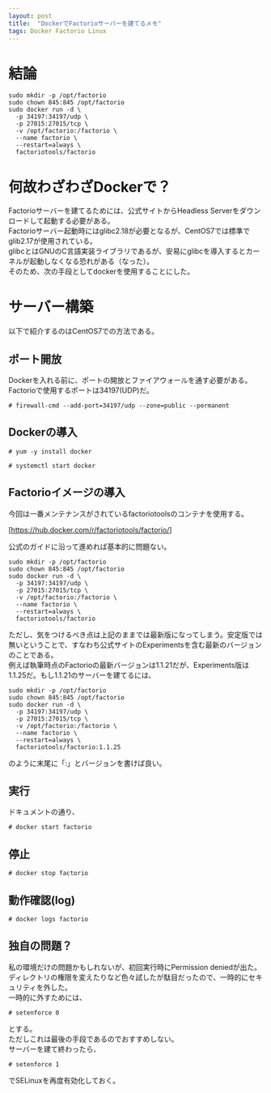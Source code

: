 ```yaml
---
layout: post
title:  "DockerでFactorioサーバーを建てるメモ"
tags: Docker Factorio Linux
---
```

# 結論
```
sudo mkdir -p /opt/factorio
sudo chown 845:845 /opt/factorio
sudo docker run -d \
  -p 34197:34197/udp \
  -p 27015:27015/tcp \
  -v /opt/factorio:/factorio \
  --name factorio \
  --restart=always \
  factoriotools/factorio
```

# 何故わざわざDockerで？  
Factorioサーバーを建てるためには、公式サイトからHeadless Serverをダウンロードして起動する必要がある。  
Factorioサーバー起動時にはglibc2.18が必要となるが、CentOS7では標準でglib2.17が使用されている。  
glibcとはGNUのC言語実装ライブラリであるが、安易にglibcを導入するとカーネルが起動しなくなる恐れがある（なった）。  
そのため、次の手段としてdockerを使用することにした。
  
# サーバー構築
以下で紹介するのはCentOS7での方法である。
## ポート開放
Dockerを入れる前に、ポートの開放とファイアウォールを通す必要がある。Factorioで使用するポートは34197(UDP)だ。  
```
# firewall-cmd --add-port=34197/udp --zone=public --permanent  
```

## Dockerの導入
```
# yum -y install docker
```
```
# systemctl start docker
```
## Factorioイメージの導入
今回は一番メンテナンスがされているfactoriotoolsのコンテナを使用する。

[https://hub.docker.com/r/factoriotools/factorio/]
  
公式のガイドに沿って進めれば基本的に問題ない。

```
sudo mkdir -p /opt/factorio
sudo chown 845:845 /opt/factorio
sudo docker run -d \
  -p 34197:34197/udp \
  -p 27015:27015/tcp \
  -v /opt/factorio:/factorio \
  --name factorio \
  --restart=always \
  factoriotools/factorio
```
  
ただし、気をつけるべき点は上記のままでは最新版になってしまう。安定版では無いということで、すなわち公式サイトのExperimentsを含む最新のバージョンのことである。  
例えば執筆時点のFactorioの最新バージョンは1.1.21だが、Experiments版は1.1.25だ。もし1.1.21のサーバーを建てるには、
```
sudo mkdir -p /opt/factorio
sudo chown 845:845 /opt/factorio
sudo docker run -d \
  -p 34197:34197/udp \
  -p 27015:27015/tcp \
  -v /opt/factorio:/factorio \
  --name factorio \
  --restart=always \
  factoriotools/factorio:1.1.25
```
のように末尾に「:」とバージョンを書けば良い。  
  
## 実行
ドキュメントの通り、
```
# docker start factorio
```
## 停止
```
# docker stop factorio
```
## 動作確認(log)
```
# docker logs factorio
```
## 独自の問題？
私の環境だけの問題かもしれないが、初回実行時にPermission deniedが出た。ディレクトリの権限を変えたりなど色々試したが駄目だったので、一時的にセキュリティを外した。  
一時的に外すためには、
```
# setenforce 0
```
とする。  
ただしこれは最後の手段であるのでおすすめしない。   
サーバーを建て終わったら、
```
# setenforce 1
```
でSELinuxを再度有効化しておく。